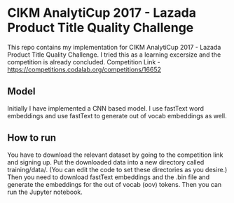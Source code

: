 # CIKM AnalytiCup 2017 - Lazada Product Title Quality Challenge
This repo contains my implementation for CIKM AnalytiCup 2017 - Lazada Product Title Quality Challenge. I tried this as a learning excersize and the competition is already concluded. 
Competition Link - https://competitions.codalab.org/competitions/16652

## Model
Initially I have implemented a CNN based model. I use fastText word embeddings and use fastText to generate out of vocab embeddings as well.

## How to run
You have to download the relevant dataset by going to the competition link and signing up. Put the downloaded data into a new directory called training/data/. (You can edit the code to set these directories as you desire.) Then you need to download fastText embeddings and the .bin file and generate the embeddings for the out of vocab (oov) tokens.
Then you can run the Jupyter notebook. 
